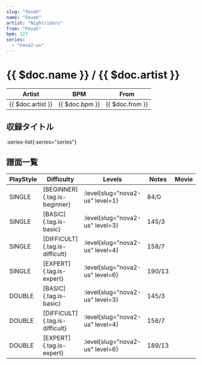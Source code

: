 ```yaml
---
slug: "fevah"
name: "Fevah"
artist: "Nightriders"
from: "Fevah"
bpm: 127
series:
  - "nova2-us"
---
```


# {{ $doc.name }} / {{ $doc.artist }}

|Artist|BPM|From|
|------|---|----|
|{{ $doc.artist }}|{{ $doc.bpm }}|{{ $doc.from }}|

## 収録タイトル

:series-list{:series="series"}

## 譜面一覧

|PlayStyle|Difficulty|Levels|Notes|Movie|
|---------|----------|------|-----|-----|
|SINGLE|[BEGINNER]{.tag.is-beginner}|:level{slug="nova2-us" level=1}|84/0||
|SINGLE|[BASIC]{.tag.is-basic}|:level{slug="nova2-us" level=3}|145/3||
|SINGLE|[DIFFICULT]{.tag.is-difficult}|:level{slug="nova2-us" level=4}|158/7||
|SINGLE|[EXPERT]{.tag.is-expert}|:level{slug="nova2-us" level=6}|190/13||
|DOUBLE|[BASIC]{.tag.is-basic}|:level{slug="nova2-us" level=3}|145/3||
|DOUBLE|[DIFFICULT]{.tag.is-difficult}|:level{slug="nova2-us" level=4}|156/7||
|DOUBLE|[EXPERT]{.tag.is-expert}|:level{slug="nova2-us" level=6}|189/13||
